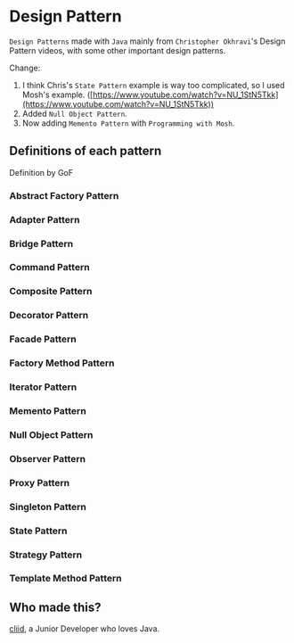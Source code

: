 # Design Pattern

`Design Patterns` made with `Java` mainly from `Christopher Okhravi`'s Design Pattern videos, with some other important design patterns.

Change: 
1. I think Chris's `State Pattern` example is way too complicated, so I used Mosh's example.
([https://www.youtube.com/watch?v=NU_1StN5Tkk](https://www.youtube.com/watch?v=NU_1StN5Tkk))
2. Added `Null Object Pattern`.
3. Now adding `Memento Pattern` with `Programming with Mosh`.

## Definitions of each pattern
Definition by GoF
### Abstract Factory Pattern
### Adapter Pattern
### Bridge Pattern
### Command Pattern
### Composite Pattern
### Decorator Pattern
### Facade Pattern
### Factory Method Pattern
### Iterator Pattern
### Memento Pattern
### Null Object Pattern
### Observer Pattern
### Proxy Pattern
### Singleton Pattern
### State Pattern
### Strategy Pattern
### Template Method Pattern

## Who made this?
[cliid](https://github.com/cliid), a Junior Developer who loves Java.
